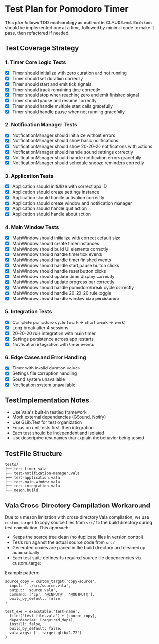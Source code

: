 # Test Plan for Pomodoro Timer

This plan follows TDD methodology as outlined in CLAUDE.md. Each test should be implemented one at a time, followed by minimal code to make it pass, then refactored if needed.

## Test Coverage Strategy

### 1. Timer Core Logic Tests
- [x] Timer should initialize with zero duration and not running
- [x] Timer should set duration correctly
- [x] Timer should start and emit tick signals
- [x] Timer should track remaining time correctly
- [x] Timer should stop when reaching zero and emit finished signal
- [x] Timer should pause and resume correctly
- [x] Timer should handle multiple start calls gracefully
- [x] Timer should handle pause when not running gracefully

### 2. Notification Manager Tests
- [x] NotificationManager should initialize without errors
- [x] NotificationManager should show basic notifications
- [x] NotificationManager should show 20-20-20 notifications with actions
- [x] NotificationManager should handle sound settings correctly
- [x] NotificationManager should handle notification errors gracefully
- [x] NotificationManager should schedule snooze reminders correctly

### 3. Application Tests
- [x] Application should initialize with correct app ID
- [x] Application should create settings instance
- [x] Application should handle activation correctly
- [x] Application should create window and notification manager
- [x] Application should handle quit action
- [x] Application should handle about action

### 4. Main Window Tests
- [x] MainWindow should initialize with correct default size
- [x] MainWindow should create timer instances
- [x] MainWindow should build UI elements correctly
- [x] MainWindow should handle timer tick events
- [x] MainWindow should handle timer finished events
- [x] MainWindow should handle start/pause button clicks
- [x] MainWindow should handle reset button clicks
- [x] MainWindow should update timer display correctly
- [x] MainWindow should update progress bar correctly
- [x] MainWindow should handle pomodoro/break cycle correctly
- [x] MainWindow should handle 20-20-20 rule toggle
- [x] MainWindow should handle window size persistence

### 5. Integration Tests
- [x] Complete pomodoro cycle (work → short break → work)
- [x] Long break after 4 sessions
- [x] 20-20-20 rule integration with main timer
- [x] Settings persistence across app restarts
- [x] Notification integration with timer events

### 6. Edge Cases and Error Handling
- [x] Timer with invalid duration values
- [x] Settings file corruption handling
- [x] Sound system unavailable
- [x] Notification system unavailable

## Test Implementation Notes

- Use Vala's built-in testing framework
- Mock external dependencies (GSound, Notify)
- Use GLib.Test for test organization
- Focus on unit tests first, then integration
- Each test should be independent and isolated
- Use descriptive test names that explain the behavior being tested

## Test File Structure
```
tests/
├── test-timer.vala
├── test-notification-manager.vala
├── test-application.vala
├── test-main-window.vala
├── test-integration.vala
└── meson.build
```

## Vala Cross-Directory Compilation Workaround

Due to a meson limitation with cross-directory Vala compilation, we use `custom_target` to copy source files from `src/` to the build directory during test compilation. This approach:

- Keeps the source tree clean (no duplicate files in version control)
- Tests run against the actual source code from `src/`
- Generated copies are placed in the build directory and cleaned up automatically
- Each test suite defines its required source file dependencies via custom_target

Example pattern:
```meson
source_copy = custom_target('copy-source',
  input: '../src/source.vala',
  output: 'source.vala',
  command: ['cp', '@INPUT@', '@OUTPUT@'],
  build_by_default: false
)

test_exe = executable('test-name',
  files('test-file.vala') + [source_copy],
  dependencies: [required_deps],
  install: false,
  build_by_default: false,
  vala_args: ['--target-glib=2.72']
)
```